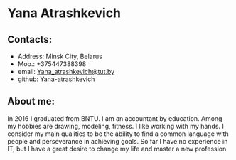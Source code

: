 # Yana Atrashkevich
## Contacts:
* Address: Minsk City, Belarus
* Mob.: +375447388398
* email: Yana_atrashkevich@tut.by
* github: Yana-atrashkevich
## About me:
In 2016 I graduated from BNTU. I am an accountant by education. Among my hobbies are drawing, modeling, fitness. I like working with my hands. I consider my main qualities to be the ability to find a common language with people and perseverance in achieving goals. So far I have no experience in IT, but I have a great desire to change my life and master a new profession.